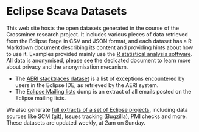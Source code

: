 
# Eclipse Scava Datasets

This web site hosts the open datasets generated in the course of the Crossminer research project. It includes various pieces of data retrieved from the Eclipse forge in CSV and JSON format, and each dataset has a R Markdown document describing its content and providing hints about how to use it. Examples provided mainly use the [R statistical analysis software](https://r-project.org).
All data is anonymised, please see the dedicated document to learn more about privacy and the anonymisation mecanism.

* The [AERI stacktraces dataset](datasets/aeri/) is a list of exceptions encountered by users in the Eclipse IDE, as retrieved by the AERI system.
* The [Eclipse Mailing lists](datasets/eclipse_mls/) dump is an extract of all emails posted on the Eclipse mailing lists.

We also generate [full extracts of a set of Eclipse projects](datasets/projects/eclipse_projects.html), including data sources like SCM (git), Issues tracking (Bugzilla), PMI checks and more. These datasets are updated weekly, at 2am on Sunday.
